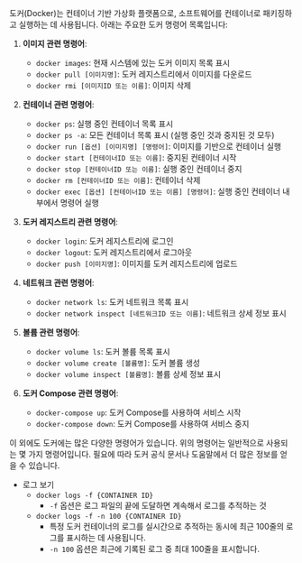 도커(Docker)는 컨테이너 기반 가상화 플랫폼으로, 소프트웨어를 컨테이너로 패키징하고 실행하는 데 사용됩니다. 아래는 주요한 도커 명령어 목록입니다:

1. **이미지 관련 명령어**:
    
    - `docker images`: 현재 시스템에 있는 도커 이미지 목록 표시
    - `docker pull [이미지명]`: 도커 레지스트리에서 이미지를 다운로드
    - `docker rmi [이미지ID 또는 이름]`: 이미지 삭제
2. **컨테이너 관련 명령어**:
    
    - `docker ps`: 실행 중인 컨테이너 목록 표시
    - `docker ps -a`: 모든 컨테이너 목록 표시 (실행 중인 것과 중지된 것 모두)
    - `docker run [옵션] [이미지명] [명령어]`: 이미지를 기반으로 컨테이너 실행
    - `docker start [컨테이너ID 또는 이름]`: 중지된 컨테이너 시작
    - `docker stop [컨테이너ID 또는 이름]`: 실행 중인 컨테이너 중지
    - `docker rm [컨테이너ID 또는 이름]`: 컨테이너 삭제
    - `docker exec [옵션] [컨테이너ID 또는 이름] [명령어]`: 실행 중인 컨테이너 내부에서 명령어 실행
1. **도커 레지스트리 관련 명령어**:
    
    - `docker login`: 도커 레지스트리에 로그인
    - `docker logout`: 도커 레지스트리에서 로그아웃
    - `docker push [이미지명]`: 이미지를 도커 레지스트리에 업로드
4. **네트워크 관련 명령어**:
    
    - `docker network ls`: 도커 네트워크 목록 표시
    - `docker network inspect [네트워크ID 또는 이름]`: 네트워크 상세 정보 표시
5. **볼륨 관련 명령어**:
    
    - `docker volume ls`: 도커 볼륨 목록 표시
    - `docker volume create [볼륨명]`: 도커 볼륨 생성
    - `docker volume inspect [볼륨명]`: 볼륨 상세 정보 표시
6. **도커 Compose 관련 명령어**:
    
    - `docker-compose up`: 도커 Compose를 사용하여 서비스 시작
    - `docker-compose down`: 도커 Compose를 사용하여 서비스 중지

이 외에도 도커에는 많은 다양한 명령어가 있습니다. 위의 명령어는 일반적으로 사용되는 몇 가지 명령어입니다. 필요에 따라 도커 공식 문서나 도움말에서 더 많은 정보를 얻을 수 있습니다.

- 로그 보기
	- `docker logs -f {CONTAINER ID}`
		- `-f` 옵션은 로그 파일의 끝에 도달하면 계속해서 로그를 추적하는 것
	- `docker logs -f -n 100 {CONTAINER ID}`
		- 특정 도커 컨테이너의 로그를 실시간으로 추적하는 동시에 최근 100줄의 로그를 표시하는 데 사용됩니다.
		-  `-n 100` 옵션은 최근에 기록된 로그 중 최대 100줄을 표시합니다.
